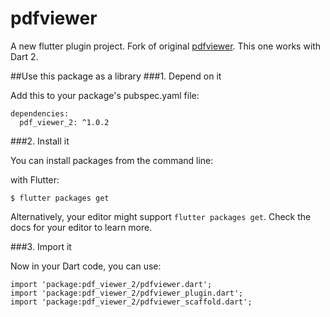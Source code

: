 # pdfviewer

A new flutter plugin project.
Fork of original [pdfviewer](https://github.com/atiruz/pdfviewer). This one works with Dart 2.


##Use this package as a library
###1. Depend on it

Add this to your package's pubspec.yaml file:

```
dependencies:
  pdf_viewer_2: ^1.0.2
```

###2. Install it

You can install packages from the command line:

with Flutter:

```
$ flutter packages get
```

Alternatively, your editor might support ```flutter packages get```. Check the docs for your editor to learn more.


###3. Import it

Now in your Dart code, you can use:

```
import 'package:pdf_viewer_2/pdfviewer.dart';
import 'package:pdf_viewer_2/pdfviewer_plugin.dart';
import 'package:pdf_viewer_2/pdfviewer_scaffold.dart';
```

